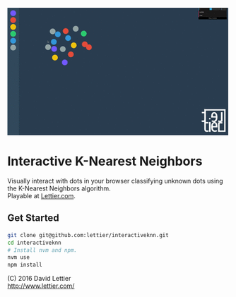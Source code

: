 ![Interactive K-Nearest Neighbors](preview.gif)

# Interactive K-Nearest Neighbors

Visually interact with dots in your browser classifying unknown dots using the K-Nearest Neighbors algorithm.  
Playable at [Lettier.com](http://www.lettier.com/knearestneighbors/).

## Get Started

```bash
git clone git@github.com:lettier/interactiveknn.git
cd interactiveknn
# Install nvm and npm.
nvm use
npm install
```

(C) 2016 David Lettier  
http://www.lettier.com/
